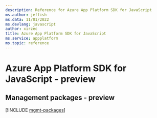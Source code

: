 ```yaml
---
description: Reference for Azure App Platform SDK for JavaScript
ms.author: jeffish
ms.data: 11/01/2022
ms.devlang: javascript
author: xirzec
title: Azure App Platform SDK for JavaScript
ms.service: appplatform
ms.topic: reference
---
```

# Azure App Platform SDK for JavaScript - preview

## Management packages - preview
[!INCLUDE [mgmt-packages](app-platform-mgmt-index.md)]